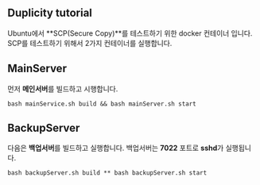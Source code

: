 ## Duplicity tutorial

Ubuntu에서 **SCP(Secure Copy)**를 테스트하기 위한 docker 컨테이너 입니다.
SCP를 테스트하기 위해서 2가지 컨테이너를 실행합니다.

## MainServer

먼저 **메인서버**를 빌드하고 시행합니다.

```
bash mainService.sh build && bash mainServer.sh start
```

## BackupServer

다음은 **백업서버**를 빌드하고 실행합니다. 백업서버는 **7022** 포트로 **sshd**가 실행됩니다.

```
bash backupServer.sh build ** bash backupServer.sh start
```

